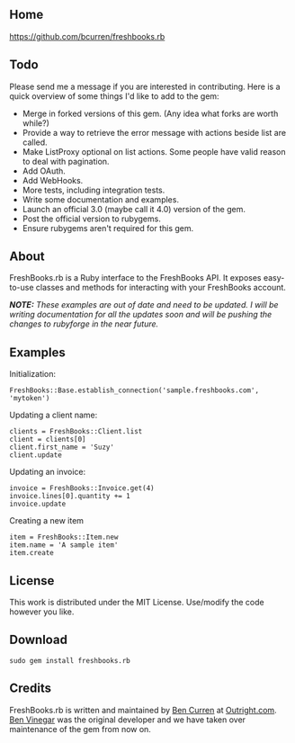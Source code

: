 ## Home

https://github.com/bcurren/freshbooks.rb

## Todo

Please send me a message if you are interested in contributing. Here is a quick overview of some things I'd like to add to the gem:
* Merge in forked versions of this gem. (Any idea what forks are worth while?)
* Provide a way to retrieve the error message with actions beside list are called.
* Make ListProxy optional on list actions. Some people have valid reason to deal with pagination.
* Add OAuth.
* Add WebHooks.
* More tests, including integration tests.
* Write some documentation and examples.
* Launch an official 3.0 (maybe call it 4.0) version of the gem.
* Post the official version to rubygems.
* Ensure rubygems aren't required for this gem. 

## About

FreshBooks.rb is a Ruby interface to the FreshBooks API. It exposes easy-to-use classes and methods for interacting with your FreshBooks account.

***NOTE:** These examples are out of date and need to be updated. I will be writing documentation for all the updates soon and will be pushing the changes to rubyforge in the near future.*

## Examples

Initialization:

    FreshBooks::Base.establish_connection('sample.freshbooks.com', 'mytoken')

Updating a client name:

    clients = FreshBooks::Client.list
    client = clients[0]
    client.first_name = 'Suzy'
    client.update

Updating an invoice:

    invoice = FreshBooks::Invoice.get(4)
    invoice.lines[0].quantity += 1
    invoice.update

Creating a new item

    item = FreshBooks::Item.new
    item.name = 'A sample item'
    item.create

## License

This work is distributed under the MIT License. Use/modify the code however you like.

## Download

`sudo gem install freshbooks.rb`

## Credits

FreshBooks.rb is written and maintained by [Ben Curren](https://github.com/bcurren) at [Outright.com](http://outright.com/). [Ben Vinegar](http://benv.ca/) was the original developer and we have taken over maintenance of the gem from now on.

